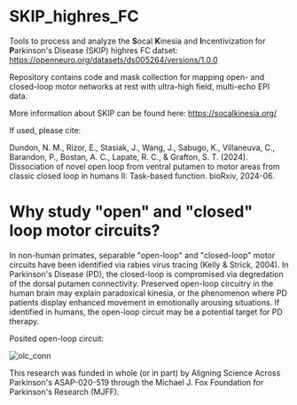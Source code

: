 # SKIP_highres_FC

Tools to process and analyze the **S**ocal **K**inesia and **I**ncentivization for **P**arkinson's Disease (SKIP) highres FC datset: https://openneuro.org/datasets/ds005264/versions/1.0.0

Repository contains code and mask collection for mapping open- and closed-loop motor networks at rest with ultra-high field, multi-echo EPI data. 

More information about SKIP can be found here: https://socalkinesia.org/

If used, please cite: 

Dundon, N. M., Rizor, E., Stasiak, J., Wang, J., Sabugo, K., Villaneuva, C., Barandon, P., Bostan, A. C., Lapate, R. C., & Grafton, S. T. (2024). Dissociation of novel open loop from ventral putamen to motor areas from classic closed loop in humans II: Task-based function. bioRxiv, 2024-06.

# Why study "open" and "closed" loop motor circuits? 
In non-human primates, separable "open-loop" and "closed-loop" motor circuits have been identified via rabies virus tracing (Kelly & Strick, 2004). In Parkinson's Disease (PD), the closed-loop is compromised via degredation of the dorsal putamen connectivity. Preserved open-loop circuitry in the human brain may explain paradoxical kinesia, or the phenomenon where PD patients display enhanced movement in emotionally arousing situations. If identified in humans, the open-loop circuit may be a potential target for PD therapy. 

Posited open-loop circuit:

![olc_conn](https://github.com/ejrise/asap_7T_resting/assets/56900072/c62bc2d4-d0f4-407e-87b5-edb54e347a1a)

This research was funded in whole (or in part) by Aligning Science Across Parkinson's ASAP-020-519 through the Michael J. Fox Foundation for Parkinson's Research (MJFF).

